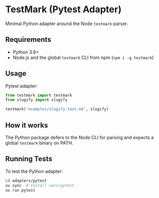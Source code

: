 # TestMark (Pytest Adapter)

Minimal Python adapter around the Node `testmark` parser.

## Requirements

- Python 3.8+
- Node.js and the global `testmark` CLI from npm (`npm i -g testmark`)

## Usage

Pytest adapter:

```python
from testmark import testmark
from slugify import slugify

testmark('examples/slugify.test.md', slugify)
```

## How it works

The Python package defers to the Node CLI for parsing and expects a global `testmark` binary on PATH.

## Running Tests

To test the Python adapter:

```bash
cd adapters/pytest
uv sync  # Install venv/pytest
uv run pytest
```
